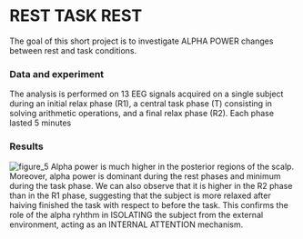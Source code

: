 # REST TASK REST
The goal of this short project is to investigate ALPHA POWER changes between rest and task conditions.  
### Data and experiment
The analysis is performed on 13 EEG signals acquired on a single subject during an initial relax phase (R1), a central task phase (T) consisting in solving arithmetic operations, and a final relax phase (R2). Each phase lasted 5 minutes
### Results
![figure_5](https://user-images.githubusercontent.com/55695116/154921589-be406014-7182-4025-b961-b21a9bd2f462.png)
Alpha power is much higher in the posterior regions of the scalp. Moreover, alpha power is dominant during the rest phases and minimum during the task phase. We can also observe that it is higher in the R2 phase than in the R1 phase, suggesting that the subject is more relaxed after haiving finished the task with respect to before the task. This confirms the role of the alpha ryhthm in ISOLATING the subject from the external environment, acting as an INTERNAL ATTENTION mechanism. 
